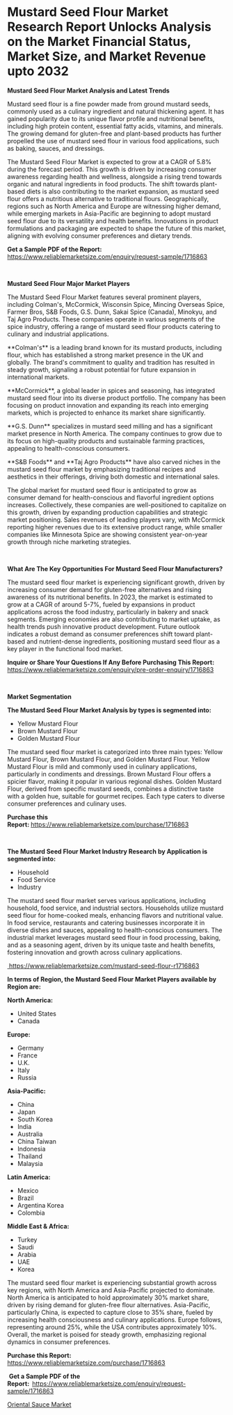 <p><h1>Mustard Seed Flour Market Research Report Unlocks Analysis on the Market Financial Status, Market Size, and Market Revenue upto 2032</h1></p><p><strong>Mustard Seed Flour Market Analysis and Latest Trends</strong></p>
<p><p>Mustard seed flour is a fine powder made from ground mustard seeds, commonly used as a culinary ingredient and natural thickening agent. It has gained popularity due to its unique flavor profile and nutritional benefits, including high protein content, essential fatty acids, vitamins, and minerals. The growing demand for gluten-free and plant-based products has further propelled the use of mustard seed flour in various food applications, such as baking, sauces, and dressings.</p><p>The Mustard Seed Flour Market is expected to grow at a CAGR of 5.8% during the forecast period. This growth is driven by increasing consumer awareness regarding health and wellness, alongside a rising trend towards organic and natural ingredients in food products. The shift towards plant-based diets is also contributing to the market expansion, as mustard seed flour offers a nutritious alternative to traditional flours. Geographically, regions such as North America and Europe are witnessing higher demand, while emerging markets in Asia-Pacific are beginning to adopt mustard seed flour due to its versatility and health benefits. Innovations in product formulations and packaging are expected to shape the future of this market, aligning with evolving consumer preferences and dietary trends.</p></p>
<p><strong>Get a Sample PDF of the Report:&nbsp;</strong> <a href="https://www.reliablemarketsize.com/enquiry/request-sample/1716863?utm_campaign=2218&utm_medium=2&utm_source=Github&utm_content=ia&utm_term=14022025&utm_id=mustard-seed-flour">https://www.reliablemarketsize.com/enquiry/request-sample/1716863</a></p>
<p>&nbsp;</p>
<p><strong>Mustard Seed Flour Major Market Players</strong></p>
<p><p>The Mustard Seed Flour Market features several prominent players, including Colman's, McCormick, Wisconsin Spice, Mincing Overseas Spice, Farmer Bros, S&B Foods, G.S. Dunn, Sakai Spice (Canada), Minokyu, and Taj Agro Products. These companies operate in various segments of the spice industry, offering a range of mustard seed flour products catering to culinary and industrial applications.</p><p>**Colman's** is a leading brand known for its mustard products, including flour, which has established a strong market presence in the UK and globally. The brand's commitment to quality and tradition has resulted in steady growth, signaling a robust potential for future expansion in international markets.</p><p>**McCormick**, a global leader in spices and seasoning, has integrated mustard seed flour into its diverse product portfolio. The company has been focusing on product innovation and expanding its reach into emerging markets, which is projected to enhance its market share significantly.</p><p>**G.S. Dunn** specializes in mustard seed milling and has a significant market presence in North America. The company continues to grow due to its focus on high-quality products and sustainable farming practices, appealing to health-conscious consumers.</p><p>**S&B Foods** and **Taj Agro Products** have also carved niches in the mustard seed flour market by emphasizing traditional recipes and aesthetics in their offerings, driving both domestic and international sales.</p><p>The global market for mustard seed flour is anticipated to grow as consumer demand for health-conscious and flavorful ingredient options increases. Collectively, these companies are well-positioned to capitalize on this growth, driven by expanding production capabilities and strategic market positioning. Sales revenues of leading players vary, with McCormick reporting higher revenues due to its extensive product range, while smaller companies like Minnesota Spice are showing consistent year-on-year growth through niche marketing strategies.</p></p>
<p>&nbsp;</p>
<p><strong>What Are The Key Opportunities For Mustard Seed Flour Manufacturers?</strong></p>
<p><p>The mustard seed flour market is experiencing significant growth, driven by increasing consumer demand for gluten-free alternatives and rising awareness of its nutritional benefits. In 2023, the market is estimated to grow at a CAGR of around 5-7%, fueled by expansions in product applications across the food industry, particularly in bakery and snack segments. Emerging economies are also contributing to market uptake, as health trends push innovative product development. Future outlook indicates a robust demand as consumer preferences shift toward plant-based and nutrient-dense ingredients, positioning mustard seed flour as a key player in the functional food market.</p></p>
<p><strong>Inquire or Share Your Questions If Any Before Purchasing This Report:</strong> <a href="https://www.reliablemarketsize.com/enquiry/pre-order-enquiry/1716863?utm_campaign=2218&utm_medium=2&utm_source=Github&utm_content=ia&utm_term=14022025&utm_id=mustard-seed-flour">https://www.reliablemarketsize.com/enquiry/pre-order-enquiry/1716863</a></p>
<p>&nbsp;</p>
<p><strong>Market Segmentation</strong></p>
<p><strong>The Mustard Seed Flour Market Analysis by types is segmented into:</strong></p>
<p><ul><li>Yellow Mustard Flour</li><li>Brown Mustard Flour</li><li>Golden Mustard Flour</li></ul></p>
<p><p>The mustard seed flour market is categorized into three main types: Yellow Mustard Flour, Brown Mustard Flour, and Golden Mustard Flour. Yellow Mustard Flour is mild and commonly used in culinary applications, particularly in condiments and dressings. Brown Mustard Flour offers a spicier flavor, making it popular in various regional dishes. Golden Mustard Flour, derived from specific mustard seeds, combines a distinctive taste with a golden hue, suitable for gourmet recipes. Each type caters to diverse consumer preferences and culinary uses.</p></p>
<p><strong>Purchase this Report:&nbsp;</strong><a href="https://www.reliablemarketsize.com/purchase/1716863?utm_campaign=2218&utm_medium=2&utm_source=Github&utm_content=ia&utm_term=14022025&utm_id=mustard-seed-flour">https://www.reliablemarketsize.com/purchase/1716863</a></p>
<p>&nbsp;</p>
<p><strong>The Mustard Seed Flour Market Industry Research by Application is segmented into:</strong></p>
<p><ul><li>Household</li><li>Food Service</li><li>Industry</li></ul></p>
<p><p>The mustard seed flour market serves various applications, including household, food service, and industrial sectors. Households utilize mustard seed flour for home-cooked meals, enhancing flavors and nutritional value. In food service, restaurants and catering businesses incorporate it in diverse dishes and sauces, appealing to health-conscious consumers. The industrial market leverages mustard seed flour in food processing, baking, and as a seasoning agent, driven by its unique taste and health benefits, fostering innovation and growth across culinary applications.</p></p>
<p><a href="https://www.reliablemarketsize.com/mustard-seed-flour-r1716863?utm_campaign=2218&utm_medium=2&utm_source=Github&utm_content=ia&utm_term=14022025&utm_id=mustard-seed-flour">&nbsp;https://www.reliablemarketsize.com/mustard-seed-flour-r1716863</a></p>
<p><strong>In terms of Region, the Mustard Seed Flour Market Players available by Region are:</strong></p>
<p>
    <p> <strong> North America: </strong>
        <ul>
            <li>United States</li>
            <li>Canada</li>
        </ul>
        </p> 
    <p> <strong> Europe: </strong>
        <ul>
            <li>Germany</li>
            <li>France</li>
            <li>U.K.</li>
            <li>Italy</li>
            <li>Russia</li>
        </ul>
        </p> 
    <p> <strong> Asia-Pacific: </strong>
        <ul>
            <li>China</li>
            <li>Japan</li>
            <li>South Korea</li>
            <li>India</li>
            <li>Australia</li>
            <li>China Taiwan</li>
            <li>Indonesia</li>
            <li>Thailand</li>
            <li>Malaysia</li>
        </ul>
        </p> 
    <p> <strong> Latin America: </strong>
        <ul>
            <li>Mexico</li>
            <li>Brazil</li>
            <li>Argentina Korea</li>
            <li>Colombia</li>
        </ul>
        </p> 
    <p> <strong> Middle East & Africa: </strong>
        <ul>
            <li>Turkey</li>
            <li>Saudi</li>
            <li>Arabia</li>
            <li>UAE</li>
            <li>Korea</li>
        </ul>
    </p>
    </p>
<p><p>The mustard seed flour market is experiencing substantial growth across key regions, with North America and Asia-Pacific projected to dominate. North America is anticipated to hold approximately 30% market share, driven by rising demand for gluten-free flour alternatives. Asia-Pacific, particularly China, is expected to capture close to 35% share, fueled by increasing health consciousness and culinary applications. Europe follows, representing around 25%, while the USA contributes approximately 10%. Overall, the market is poised for steady growth, emphasizing regional dynamics in consumer preferences.</p></p>
<p><strong>Purchase this Report: </strong><a href="https://www.reliablemarketsize.com/purchase/1716863?utm_campaign=2218&utm_medium=2&utm_source=Github&utm_content=ia&utm_term=14022025&utm_id=mustard-seed-flour">https://www.reliablemarketsize.com/purchase/1716863</a></p>
<p>&nbsp;<strong>Get a Sample PDF of the Report:&nbsp;&nbsp;</strong><a href="https://www.reliablemarketsize.com/enquiry/request-sample/1716863?utm_campaign=2218&utm_medium=2&utm_source=Github&utm_content=ia&utm_term=14022025&utm_id=mustard-seed-flour">https://www.reliablemarketsize.com/enquiry/request-sample/1716863</a></p>
<p><strong></strong></p>
<p><p><a href="https://github.com/edacruz6/Market-Research-Report-List-1/blob/main/oriental-sauce-market.md?utm_campaign=2218&utm_medium=2&utm_source=Github&utm_content=ia&utm_term=14022025&utm_id=mustard-seed-flour">Oriental Sauce Market</a></p></p>